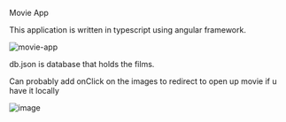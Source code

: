 Movie App

This application is written in typescript using angular framework.

![movie-app](https://user-images.githubusercontent.com/12135734/167260285-3f2e83bc-ad7b-42fa-b87c-189f973759d7.png)


db.json is database that holds the films.

Can probably add onClick on the images to redirect to open up movie if u have it locally


![image](https://user-images.githubusercontent.com/12135734/167264848-290e68e6-0111-45a5-a4fd-95df47b07ceb.png)
